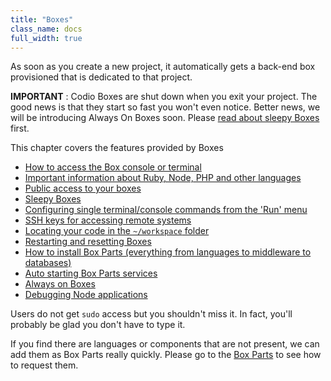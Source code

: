```yaml
---
title: "Boxes"
class_name: docs
full_width: true
---
```


As soon as you create a new project, it automatically gets a back-end box provisioned that is dedicated to that project.

**IMPORTANT** : Codio Boxes are shut down when you exit your project. The good news is that they start so fast you won't even notice. Better news, we will be introducing Always On Boxes soon. Please [read about sleepy Boxes](/docs/boxes/sleep) first.

This chapter covers the features provided by Boxes

- [How to access the Box console or terminal](/docs/boxes/terminal)
- [Important information about Ruby, Node, PHP and other languages](/docs/specifics)
- [Public access to your boxes](/docs/boxes/ext-access)
- [Sleepy Boxes](/docs/boxes/sleep)
- [Configuring single terminal/console commands from the 'Run' menu](/docs/boxes/run)
- [SSH keys for accessing remote systems](/docs/boxes/ssh)
- [Locating your code in the `~/workspace` folder](/docs/boxes/workspace)
- [Restarting and resetting Boxes](/docs/boxes/restart-reset)
- [How to install Box Parts (everything from languages to middleware to databases)](/docs/boxes/box-parts)
- [Auto starting Box Parts services](/docs/boxes/startup)
- [Always on Boxes](/docs/boxes/always-on)
- [Debugging Node applications](/docs/boxes/node-debugger)

Users do not get `sudo` access but you shouldn't miss it. In fact, you'll probably be glad you don't have to type it.

If you find there are languages or components that are not present, we can add them as Box Parts really quickly. Please go to the [Box Parts](/docs/boxes/box-parts) to see how to request them.

